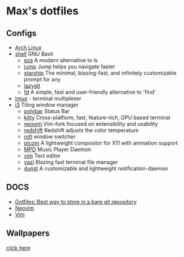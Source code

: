 # Max's dotfiles

## Configs

- [Arch Linux](https://archlinux.org/)
- [shell](https://www.gnu.org/software/bash/) GNU Bash
  - [eza](https://github.com/eza-community/eza) A modern alternative to ls
  - [jump](https://github.com/gsamokovarov/jump) Jump helps you navigate faster
  - [starship](https://starship.rs/) The minimal, blazing-fast, and infinitely customizable prompt for any
  - [lazygit](https://github.com/jesseduffield/lazygit)
  - [fd](https://github.com/sharkdp/fd) A simple, fast and user-friendly alternative to 'find'
- [tmux](https://github.com/tmux/tmux) - terminal multiplexer
- [i3](https://i3wm.org/) Tiling window manager
  - [polybar](https://github.com/polybar/polybar) Status Bar
  - [kitty](https://github.com/kovidgoyal/kitty) Cross-platform, fast, feature-rich, GPU based terminal
  - [neovim](https://github.com/neovim/neovim) Vim-fork focused on extensibility and usability
  - [redshift](https://github.com/jonls/redshift) Redshift adjusts the color temperature
  - [rofi](https://github.com/davatorium/rofi) window switcher
  - [picom](https://github.com/yshui/picom) A lightweight compositor for X11 with animation support
  - [MPD](https://github.com/MusicPlayerDaemon/MPD) Music Player Daemon
  - [vim](https://github.com/vim/vim) Text editor
  - [yazi](https://github.com/sxyazi/yazi) Blazing fast terminal file manager
  - [dunst](https://github.com/dunst-project/dunst) A customizable and lightweight notification-daemon

## DOCS

- [Dotfiles: Best way to store in a bare git repository](https://www.atlassian.com/git/tutorials/dotfiles)
- [Neovim](https://github.com/maxmx03/dotfiles/blob/main/.config/nvim/README.md)
- [Vim](https://github.com/maxmx03/dotfiles/blob/main/.vim/README.md)

## Wallpapers

[click here](https://www.canva.com/design/DAGosBtOSZw/g9dW1AlI_Yeahu6a7g8TjQ/edit?utm_content=DAGosBtOSZw&utm_campaign=designshare&utm_medium=link2&utm_source=sharebutton)
